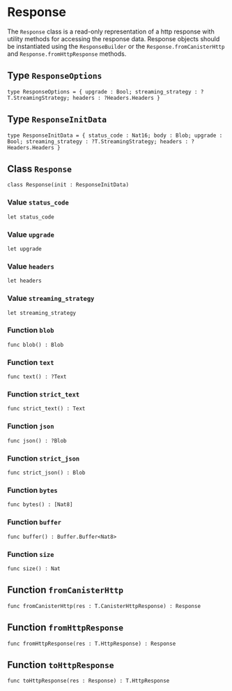 # Response
The `Response` class is a read-only representation of a http response with utility methods for accessing the response data.
Response objects should be instantiated using the `ResponseBuilder` or the `Response.fromCanisterHttp` and `Response.fromHttpResponse` methods.

## Type `ResponseOptions`
``` motoko no-repl
type ResponseOptions = { upgrade : Bool; streaming_strategy : ?T.StreamingStrategy; headers : ?Headers.Headers }
```


## Type `ResponseInitData`
``` motoko no-repl
type ResponseInitData = { status_code : Nat16; body : Blob; upgrade : Bool; streaming_strategy : ?T.StreamingStrategy; headers : ?Headers.Headers }
```


## Class `Response`

``` motoko no-repl
class Response(init : ResponseInitData)
```


### Value `status_code`
``` motoko no-repl
let status_code
```



### Value `upgrade`
``` motoko no-repl
let upgrade
```



### Value `headers`
``` motoko no-repl
let headers
```



### Value `streaming_strategy`
``` motoko no-repl
let streaming_strategy
```



### Function `blob`
``` motoko no-repl
func blob() : Blob
```



### Function `text`
``` motoko no-repl
func text() : ?Text
```



### Function `strict_text`
``` motoko no-repl
func strict_text() : Text
```



### Function `json`
``` motoko no-repl
func json() : ?Blob
```



### Function `strict_json`
``` motoko no-repl
func strict_json() : Blob
```



### Function `bytes`
``` motoko no-repl
func bytes() : [Nat8]
```



### Function `buffer`
``` motoko no-repl
func buffer() : Buffer.Buffer<Nat8>
```



### Function `size`
``` motoko no-repl
func size() : Nat
```


## Function `fromCanisterHttp`
``` motoko no-repl
func fromCanisterHttp(res : T.CanisterHttpResponse) : Response
```


## Function `fromHttpResponse`
``` motoko no-repl
func fromHttpResponse(res : T.HttpResponse) : Response
```


## Function `toHttpResponse`
``` motoko no-repl
func toHttpResponse(res : Response) : T.HttpResponse
```

